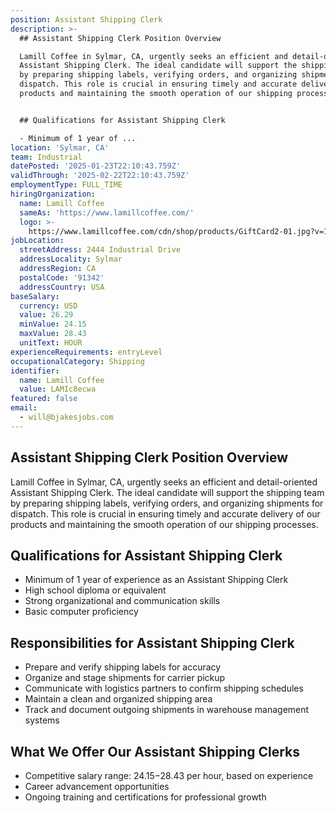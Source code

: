 ```yaml
---
position: Assistant Shipping Clerk
description: >-
  ## Assistant Shipping Clerk Position Overview

  Lamill Coffee in Sylmar, CA, urgently seeks an efficient and detail-oriented
  Assistant Shipping Clerk. The ideal candidate will support the shipping team
  by preparing shipping labels, verifying orders, and organizing shipments for
  dispatch. This role is crucial in ensuring timely and accurate delivery of our
  products and maintaining the smooth operation of our shipping processes.


  ## Qualifications for Assistant Shipping Clerk

  - Minimum of 1 year of ...
location: 'Sylmar, CA'
team: Industrial
datePosted: '2025-01-23T22:10:43.759Z'
validThrough: '2025-02-22T22:10:43.759Z'
employmentType: FULL_TIME
hiringOrganization:
  name: Lamill Coffee
  sameAs: 'https://www.lamillcoffee.com/'
  logo: >-
    https://www.lamillcoffee.com/cdn/shop/products/GiftCard2-01.jpg?v=1629826157&width=2048
jobLocation:
  streetAddress: 2444 Industrial Drive
  addressLocality: Sylmar
  addressRegion: CA
  postalCode: '91342'
  addressCountry: USA
baseSalary:
  currency: USD
  value: 26.29
  minValue: 24.15
  maxValue: 28.43
  unitText: HOUR
experienceRequirements: entryLevel
occupationalCategory: Shipping
identifier:
  name: Lamill Coffee
  value: LAMIc8ecwa
featured: false
email:
  - will@bjakesjobs.com
---
```




## Assistant Shipping Clerk Position Overview
Lamill Coffee in Sylmar, CA, urgently seeks an efficient and detail-oriented Assistant Shipping Clerk. The ideal candidate will support the shipping team by preparing shipping labels, verifying orders, and organizing shipments for dispatch. This role is crucial in ensuring timely and accurate delivery of our products and maintaining the smooth operation of our shipping processes.

## Qualifications for Assistant Shipping Clerk
- Minimum of 1 year of experience as an Assistant Shipping Clerk
- High school diploma or equivalent
- Strong organizational and communication skills
- Basic computer proficiency

## Responsibilities for Assistant Shipping Clerk
- Prepare and verify shipping labels for accuracy
- Organize and stage shipments for carrier pickup
- Communicate with logistics partners to confirm shipping schedules
- Maintain a clean and organized shipping area
- Track and document outgoing shipments in warehouse management systems

## What We Offer Our Assistant Shipping Clerks
- Competitive salary range: $24.15-$28.43 per hour, based on experience
- Career advancement opportunities
- Ongoing training and certifications for professional growth
